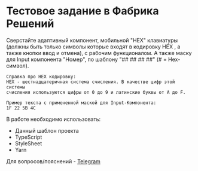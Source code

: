 # Тестовое задание в Фабрика Решений

Сверстайте адаптивный компонент, мобильной "HEX" клавиатуры (должны быть только символы которые входят в кодировку HEX , а также кнопки ввод и отмена), с рабочим функционалом. А также маску для Input компонента "Номер", по шаблону "## ## ## ##" (# = Hex-символ). 

```
Справка про HEX кодировку:
HEX - шестнадцатеричная система счисления. В качестве цифр этой системы 
счисления используются цифры от 0 до 9 и латинские буквы от A до F.

Пример текста с примененной маской для Input-Компонента:
1F 22 5B 4C
```

В работе необходимо использовать:
- Данный шаблон проекта
- TypeScript
- StyleSheet
- Yarn

Для вопросов/пояснений - [Telegram](https://t.me/mribitkov)
